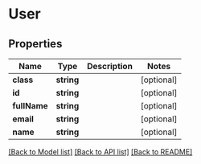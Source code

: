 # User

## Properties
Name | Type | Description | Notes
------------ | ------------- | ------------- | -------------
**class** | **string** |  | [optional] 
**id** | **string** |  | [optional] 
**fullName** | **string** |  | [optional] 
**email** | **string** |  | [optional] 
**name** | **string** |  | [optional] 

[[Back to Model list]](../README.md#documentation-for-models) [[Back to API list]](../README.md#documentation-for-api-endpoints) [[Back to README]](../README.md)


